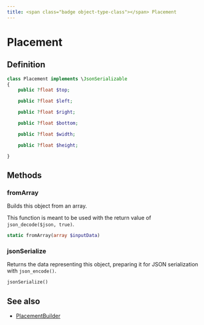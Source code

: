 ```yaml
---
title: <span class="badge object-type-class"></span> Placement
---
```

# <span class="badge object-type-class"></span> Placement

## Definition

```php
class Placement implements \JsonSerializable
{
    public ?float $top;

    public ?float $left;

    public ?float $right;

    public ?float $bottom;

    public ?float $width;

    public ?float $height;

}
```
## Methods

### <span class="badge object-method"></span> fromArray

Builds this object from an array.

This function is meant to be used with the return value of `json_decode($json, true)`.

```php
static fromArray(array $inputData)
```

### <span class="badge object-method"></span> jsonSerialize

Returns the data representing this object, preparing it for JSON serialization with `json_encode()`.

```php
jsonSerialize()
```

## See also

 * <span class="badge builder"></span> [PlacementBuilder](./builder-PlacementBuilder.md)
